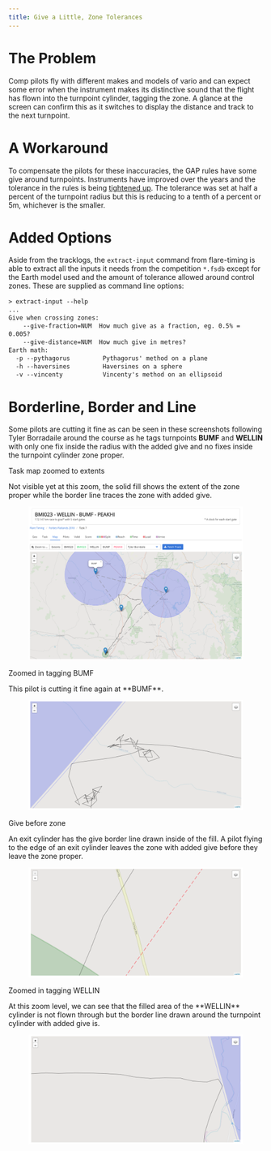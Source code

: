 ```yaml
---
title: Give a Little, Zone Tolerances
---
```


# The Problem
Comp pilots fly with different makes and models of vario and can expect some
error when the instrument makes its distinctive sound that the flight has
flown into the turnpoint cylinder, tagging the zone. A glance at the screen
can confirm this as it switches to display the distance and track to the next
turnpoint.

# A Workaround
To compensate the pilots for these inaccuracies, the GAP rules have some give
around turnpoints. Instruments have improved over the years and the tolerance
in the rules is being [tightened up](https://ozreport.com/1545743801). The
tolerance was set at half a percent of the turnpoint radius but this is
reducing to a tenth of a percent or 5m, whichever is the smaller.

# Added Options
Aside from the tracklogs, the `extract-input` command from flare-timing is able
to extract all the inputs it needs from the competition `*.fsdb` except for the
Earth model used and the amount of tolerance allowed around control zones.
These are supplied as command line options:

```
> extract-input --help
...
Give when crossing zones:
    --give-fraction=NUM  How much give as a fraction, eg. 0.5% = 0.005?
    --give-distance=NUM  How much give in metres?
Earth math:
  -p --pythagorus         Pythagorus' method on a plane
  -h --haversines         Haversines on a sphere
  -v --vincenty           Vincenty's method on an ellipsoid
```

# Borderline, Border and Line
Some pilots are cutting it fine as can be seen in these screenshots following
Tyler Borradaile around the course as he tags turnpoints **BUMF** and
**WELLIN** with only one fix inside the radius with the added give and no fixes
inside the turnpoint cylinder zone proper.

<div class="tile is-ancestor">
<div class="tile is-vertical is-6">
<div class="tile is-parent is-vertical">
<article class="tile is-child notification is-info">
<div class="content">
<p class="title">Task map zoomed to extents</p>
<p>Not visible yet at this zoom, the solid fill shows the extent of
the zone proper while the border line traces the zone with added
give.
</p>
<figure class="image">
<img src="/images/2019-02-28/forbes-2018-7-tyler.png">
</figure>
</div>
</article>
<article class="tile is-child notification is-warning">
<div class="content">
<p class="title">Zoomed in tagging BUMF</p>
<p>This pilot is cutting it fine again at **BUMF**.
</p>
<div class="content">
<figure class="image">
<img src="/images/2019-02-28/forbes-2018-7-bumf.png">
</figure>
</div>
</div>
</article>
</div>
</div>
<div class="tile is-parent is-vertical">
<article class="tile is-child notification is-success">
<div class="content">
<p class="title">Give before zone</p>
<p>An exit cylinder has the give border line drawn inside of the
fill. A pilot flying to the edge of an exit cylinder leaves the
zone with added give before they leave the zone proper.
</p>
<figure class="image">
<img src="/images/2019-02-28/forbes-2018-7-start.png">
</figure>
</div>
</article>
<article class="tile is-child notification is-danger">
<div class="content">
<p class="title">Zoomed in tagging WELLIN</p>
<p>At this zoom level, we can see that the filled area of the **WELLIN**
cylinder is not flown through but the border line drawn around the turnpoint
cylinder with added give is.
</p>
<div class="content">
<figure class="image">
<img src="/images/2019-02-28/forbes-2018-7-wellin.png">
</figure>
</div>
</div>
</article>
</div>
</div>

